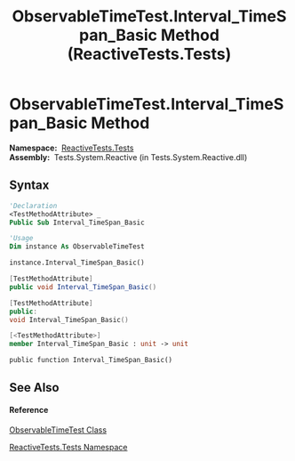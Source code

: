 ﻿---
title: ObservableTimeTest.Interval_TimeSpan_Basic Method  (ReactiveTests.Tests)
TOCTitle: Interval_TimeSpan_Basic Method
ms:assetid: M:ReactiveTests.Tests.ObservableTimeTest.Interval_TimeSpan_Basic
ms:mtpsurl: https://msdn.microsoft.com/en-us/library/reactivetests.tests.observabletimetest.interval_timespan_basic(v=VS.103)
ms:contentKeyID: 36621046
ms.date: 06/28/2011
mtps_version: v=VS.103
f1_keywords:
- ReactiveTests.Tests.ObservableTimeTest.Interval_TimeSpan_Basic
dev_langs:
- CSharp
- JScript
- VB
- FSharp
- c++
---

# ObservableTimeTest.Interval\_TimeSpan\_Basic Method

**Namespace:**  [ReactiveTests.Tests](hh289046\(v=vs.103\).md)  
**Assembly:**  Tests.System.Reactive (in Tests.System.Reactive.dll)

## Syntax

``` vb
'Declaration
<TestMethodAttribute> _
Public Sub Interval_TimeSpan_Basic
```

``` vb
'Usage
Dim instance As ObservableTimeTest

instance.Interval_TimeSpan_Basic()
```

``` csharp
[TestMethodAttribute]
public void Interval_TimeSpan_Basic()
```

``` c++
[TestMethodAttribute]
public:
void Interval_TimeSpan_Basic()
```

``` fsharp
[<TestMethodAttribute>]
member Interval_TimeSpan_Basic : unit -> unit 
```

``` jscript
public function Interval_TimeSpan_Basic()
```

## See Also

#### Reference

[ObservableTimeTest Class](hh315045\(v=vs.103\).md)

[ReactiveTests.Tests Namespace](hh289046\(v=vs.103\).md)

